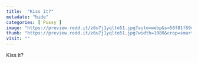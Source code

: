 ```yaml
---
title:  "Kiss it?"
metadate: "hide"
categories: [ Pussy ]
image: "https://preview.redd.it/z6u7j1yqlto51.jpg?auto=webp&s=58f81f89c3e37c6339df37eaebeca6e8c2f860e5"
thumb: "https://preview.redd.it/z6u7j1yqlto51.jpg?width=1080&crop=smart&auto=webp&s=f5d9549ea59fff9ea7e07b92b73070f9f7055fc9"
visit: ""
---
```

Kiss it?
